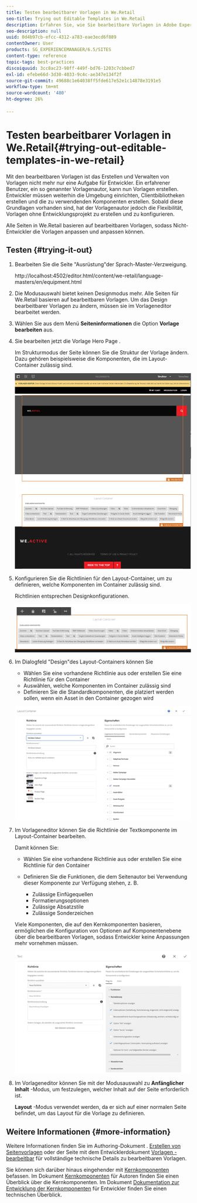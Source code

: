 ```yaml
---
title: Testen bearbeitbarer Vorlagen in We.Retail
seo-title: Trying out Editable Templates in We.Retail
description: Erfahren Sie, wie Sie bearbeitbare Vorlagen in Adobe Experience Manager mit We.Retail ausprobieren.
seo-description: null
uuid: 0d4b97cb-efcc-4312-a783-eae3ecd6f889
contentOwner: User
products: SG_EXPERIENCEMANAGER/6.5/SITES
content-type: reference
topic-tags: best-practices
discoiquuid: 3cc8ac23-98ff-449f-bd76-1203c7cbbed7
exl-id: efebe66d-3d30-4033-9c4c-ae347e134f2f
source-git-commit: 49688c1e64038ff5fde617e52e1c14878e3191e5
workflow-type: tm+mt
source-wordcount: '480'
ht-degree: 26%

---
```


# Testen bearbeitbarer Vorlagen in We.Retail{#trying-out-editable-templates-in-we-retail}

Mit den bearbeitbaren Vorlagen ist das Erstellen und Verwalten von Vorlagen nicht mehr nur eine Aufgabe für Entwickler. Ein erfahrener Benutzer, ein so genannter Vorlagenautor, kann nun Vorlagen erstellen. Entwickler müssen weiterhin die Umgebung einrichten, Clientbibliotheken erstellen und die zu verwendenden Komponenten erstellen. Sobald diese Grundlagen vorhanden sind, hat der Vorlagenautor jedoch die Flexibilität, Vorlagen ohne Entwicklungsprojekt zu erstellen und zu konfigurieren.

Alle Seiten in We.Retail basieren auf bearbeitbaren Vorlagen, sodass Nicht-Entwickler die Vorlagen anpassen und anpassen können.

## Testen {#trying-it-out}

1. Bearbeiten Sie die Seite &quot;Ausrüstung&quot;der Sprach-Master-Verzweigung.

   http://localhost:4502/editor.html/content/we-retail/language-masters/en/equipment.html

1. Die Modusauswahl bietet keinen Designmodus mehr. Alle Seiten für We.Retail basieren auf bearbeitbaren Vorlagen. Um das Design bearbeitbarer Vorlagen zu ändern, müssen sie im Vorlageneditor bearbeitet werden.
1. Wählen Sie aus dem Menü **Seiteninformationen** die Option **Vorlage bearbeiten** aus.
1. Sie bearbeiten jetzt die Vorlage Hero Page .

   Im Strukturmodus der Seite können Sie die Struktur der Vorlage ändern. Dazu gehören beispielsweise die Komponenten, die im Layout-Container zulässig sind.

   ![chlimage_1-138](assets/chlimage_1-138.png)

1. Konfigurieren Sie die Richtlinien für den Layout-Container, um zu definieren, welche Komponenten im Container zulässig sind.

   Richtlinien entsprechen Designkonfigurationen.

   ![chlimage_1-139](assets/chlimage_1-139.png)

1. Im Dialogfeld &quot;Design&quot;des Layout-Containers können Sie

   * Wählen Sie eine vorhandene Richtlinie aus oder erstellen Sie eine Richtlinie für den Container
   * Auswählen, welche Komponenten im Container zulässig sind
   * Definieren Sie die Standardkomponenten, die platziert werden sollen, wenn ein Asset in den Container gezogen wird

   ![chlimage_1-140](assets/chlimage_1-140.png)

1. Im Vorlageneditor können Sie die Richtlinie der Textkomponente im Layout-Container bearbeiten.

   Damit können Sie:

   * Wählen Sie eine vorhandene Richtlinie aus oder erstellen Sie eine Richtlinie für den Container
   * Definieren Sie die Funktionen, die dem Seitenautor bei Verwendung dieser Komponente zur Verfügung stehen, z. B.

      * Zulässige Einfügequellen
      * Formatierungsoptionen
      * Zulässige Absatzstile
      * Zulässige Sonderzeichen

   Viele Komponenten, die auf den Kernkomponenten basieren, ermöglichen die Konfiguration von Optionen auf Komponentenebene über die bearbeitbaren Vorlagen, sodass Entwickler keine Anpassungen mehr vornehmen müssen.

   ![chlimage_1-141](assets/chlimage_1-141.png)

1. Im Vorlageneditor können Sie mit der Modusauswahl zu **Anfänglicher Inhalt** -Modus, um festzulegen, welcher Inhalt auf der Seite erforderlich ist.

   **Layout** -Modus verwendet werden, da er sich auf einer normalen Seite befindet, um das Layout für die Vorlage zu definieren.

## Weitere Informationen {#more-information}

Weitere Informationen finden Sie im Authoring-Dokument . [Erstellen von Seitenvorlagen](/help/sites-authoring/templates.md) oder der Seite mit dem Entwicklerdokument [Vorlagen - bearbeitbar](/help/sites-developing/page-templates-editable.md) für vollständige technische Details zu bearbeitbaren Vorlagen.

Sie können sich darüber hinaus eingehender mit [Kernkomponenten](/help/sites-developing/we-retail-core-components.md) befassen. Im Dokument [Kernkomponenten](https://experienceleague.adobe.com/docs/experience-manager-core-components/using/introduction.html?lang=de) für Autoren finden Sie einen Überblick über die Kernkomponenten. Im Dokument [Dokumentation zur Entwicklung der Kernkomponenten](https://helpx.adobe.com/de/experience-manager/core-components/using/developing.html) für Entwickler finden Sie einen technischen Überblick.
